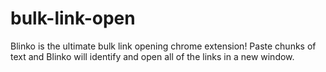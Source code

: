 # bulk-link-open
Blinko is the ultimate bulk link opening chrome extension! Paste chunks of text and Blinko will identify and open all of the links in a new window. 
